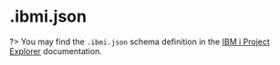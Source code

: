 # .ibmi.json

?> You may find the `.ibmi.json` schema definition in the [IBM i Project Explorer](https://ibm.github.io/vscode-ibmi-projectexplorer/#/pages/ibm-i-projects/ibmi-json) documentation.
